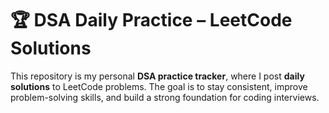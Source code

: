# 🏆 DSA Daily Practice – LeetCode Solutions  

This repository is my personal **DSA practice tracker**, where I post **daily solutions** to LeetCode problems. The goal is to stay consistent, improve problem-solving skills, and build a strong foundation for coding interviews.  
